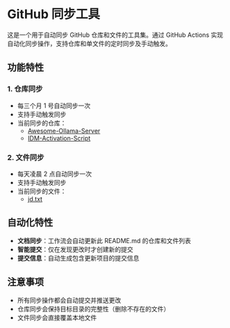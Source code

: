 # GitHub 同步工具

这是一个用于自动同步 GitHub 仓库和文件的工具集。通过 GitHub Actions 实现自动化同步操作，支持仓库和单文件的定时同步及手动触发。

## 功能特性

### 1. 仓库同步
- 每三个月 1 号自动同步一次
- 支持手动触发同步
- 当前同步的仓库：
  - [Awesome-Ollama-Server](https://github.com/forrany/Awesome-Ollama-Server)
  - [IDM-Activation-Script](https://github.com/lstprjct/IDM-Activation-Script)

### 2. 文件同步
- 每天凌晨 2 点自动同步一次
- 支持手动触发同步
- 当前同步的文件：
  - [jd.txt](https://raw.githubusercontent.com/WeiGiegie/vpm/main/lq.snippet)


## 自动化特性

- **文档同步**：工作流会自动更新此 README.md 的仓库和文件列表
- **智能提交**：仅在发现更改时才创建新的提交
- **提交信息**：自动生成包含更新项目的提交信息

## 注意事项

- 所有同步操作都会自动提交并推送更改
- 仓库同步会保持目标目录的完整性（删除不存在的文件）
- 文件同步会直接覆盖本地文件